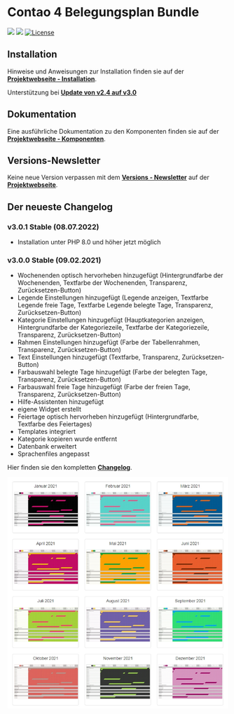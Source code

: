 # Contao 4 Belegungsplan Bundle

[![](https://img.shields.io/packagist/v/mailwurm/belegungsplan-bundle.svg?style=flat-square)](https://packagist.org/packages/mailwurm/belegungsplan-bundle)
[![](https://img.shields.io/packagist/dt/mailwurm/belegungsplan-bundle.svg?style=flat-square)](https://packagist.org/packages/mailwurm/belegungsplan-bundle)
[![License](https://poser.pugx.org/mailwurm/belegungsplan-bundle/license)](//packagist.org/packages/mailwurm/belegungsplan-bundle)


## Installation
Hinweise und Anweisungen zur Installation finden sie auf der [**Projektwebseite - Installation**](https://belegungsplan-bundle.de/installation.html).

Unterstützung bei [**Update von v2.4 auf v3.0**](https://github.com/Mailwurm/belegungsplan-bundle/blob/master/docs/Update-v2-to-v3.md)

## Dokumentation
Eine ausführliche Dokumentation zu den Komponenten finden sie auf der [**Projektwebseite - Komponenten**](https://belegungsplan-bundle.de/komponenten.html).

## Versions-Newsletter
Keine neue Version verpassen mit dem [**Versions - Newsletter**](https://belegungsplan-bundle.de/versions-newsletter.html) auf der [**Projektwebseite**](https://belegungsplan-bundle.de).

## Der neueste Changelog

### v3.0.1 Stable (08.07.2022)
- Installation unter PHP 8.0 und höher jetzt möglich

### v3.0.0 Stable (09.02.2021)
- Wochenenden optisch hervorheben hinzugefügt (Hintergrundfarbe der Wochenenden, Textfarbe der Wochenenden, Transparenz, Zurücksetzen-Button)
- Legende Einstellungen hinzugefügt (Legende anzeigen, Textfarbe Legende freie Tage, Textfarbe Legende belegte Tage, Transparenz, Zurücksetzen-Button)
- Kategorie Einstellungen hinzugefügt (Hauptkategorien anzeigen, Hintergrundfarbe der Kategoriezeile, Textfarbe der Kategoriezeile, Transparenz, Zurücksetzen-Button)
- Rahmen Einstellungen hinzugefügt (Farbe der Tabellenrahmen, Transparenz, Zurücksetzen-Button)
- Text Einstellungen hinzugefügt (Textfarbe, Transparenz, Zurücksetzen-Button)
- Farbauswahl belegte Tage hinzugefügt (Farbe der belegten Tage, Transparenz, Zurücksetzen-Button)
- Farbauswahl freie Tage hinzugefügt (Farbe der freien Tage, Transparenz, Zurücksetzen-Button)
- Hilfe-Assistenten hinzugefügt
- eigene Widget erstellt
- Feiertage optisch hervorheben hinzugefügt (Hintergrundfarbe, Textfarbe des Feiertages)
- Templates integriert
- Kategorie kopieren wurde entfernt
- Datenbank erweitert
- Sprachenfiles angepasst

Hier finden sie den kompletten [**Changelog**](https://github.com/Mailwurm/belegungsplan-bundle/blob/master/CHANGELOG.md).

![Collage Belegungsplan-Bundle](https://github.com/Mailwurm/belegungsplan-bundle/blob/master/docs/img/Belegungsplan-Bundle.jpg)
